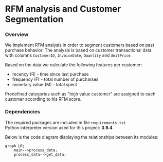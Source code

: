 # RFM analysis and Customer Segmentation
### Overview
We implement RFM analysis in order to segment customers based on past purchase behavior.
The analysis is based on customer transactional data with columns ```CustomerID```, ```InvoiceDate```, ```Quantity``` and ```UnitPrice```.

Based on the data we calculate the following features per customer:
- recency (R) - time since last purchase
- frequency (F) - total number of purcharses
- monetary value (M) - total spent

Predefined categories such as "high value customer" are assigned to each customer according to his RFM score.

### Dependencies
The required packages are included in file ```requirements.txt```<br>
Python interpreter version used for this project: **3.9.4**

Below is the code diagram displaying the relationships between its modules:
```mermaid
graph LR;
    main-->process_data;
    process_data-->get_data;
```
